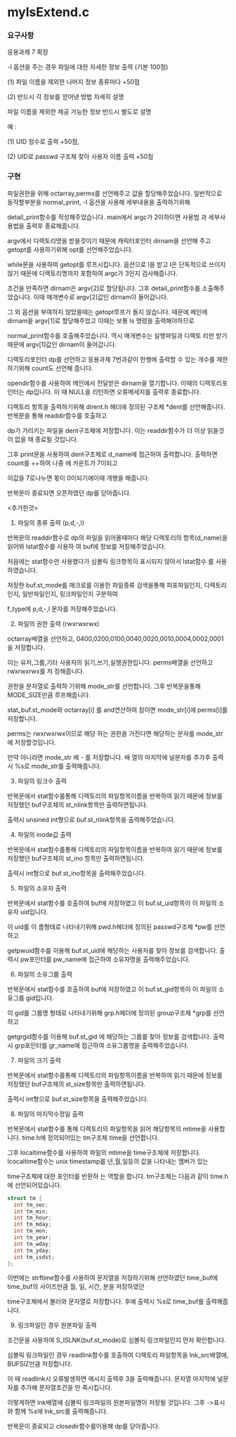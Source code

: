 # mylsExtend.c

<h3>요구사항</h3>

응용과제 7 확장

-l 옵션을 주는 경우 파일에 대한 자세한 정보 출력 (기본 100점)

(1) 파일 이름을 제외한 나머지 정보 종류마다 +50점

(2) 반드시 각 정보를 얻어낸 방법 자세히 설명

 

파일 이름을 제외한 제공 가능한 정보 반드시 별도로 설명

예 :

(1) UID  정수로 출력 +50점,

(2) UID로 passwd 구조체 찾아 사용자 이름 출력 +50점

<h3>구현</h3>

파일권한을 위해 octarray,perms를 선언해주고 값을 할당해주었습니다. 일반적으로 동작할부분을 normal_print, -l 옵션을 사용해 세부내용을 출력하기위해

detail_print함수를 작성해주었습니다. main에서 argc가 2이하이면 사용법 과 세부사용법을 출력후 종료해줍니다.

argv에서 디렉토리명을 받을것이기 때문에 캐릭터포인터 dirnam을 선언해 주고 getopt를 사용하기위해 opt를 선언해주었습니다.

while문을 사용하여 getopt를 루프시킵니다. 옵션으로 l을 받고 l은 단독적으로 쓰이지 않기 때문에 디렉토리명까지 포함하여 argc가 3인지 검사해줍니다.

조건을 만족하면 dirnam은 argv[2]로 할당됩니다. 그후 detail_print함수를 소출해주었습니다. 이때 매개변수로 argv[2]값인 dirnam이 들어갑니다.

그 외 옵션을 부여하지 않았을때는 getopt루프가 돌지 않습니다. 때문에 메인에 dirnam을 argv[1]로 할당해주었고 이때는 보통 ls 명령을 출력해야하므로

normal_print함수를 호출해주었습니다. 역시 매개변수는 실행파일과 디렉토 리만 받기 때문에 argv[1]값인 dirnam이 들어갑니다.

디렉토리포인터 dp를 선언하고 응용과제 7번과같이 한행에 출력할 수 있는 개수를 제한하기위해 count도 선언해 줍니다.

opendir함수를 사용하여 메인에서 전달받은 dirnam을 열기합니다. 이때의 디렉토리포인터는 dp입니다. 이 때 NULL을 리턴하면 오류메세지를 출력후 종료합니다.

디렉토리 항목을 출력하기위해 dirent.h 헤더에 정의된 구조체 *dent를 선언해줍니다. 반복문을 통해 readdir함수를 호출하고

dp가 가리키는 파일을 dent구조체에 저장합니다. 이는 readdir함수가 더 이상 읽을것이 없을 때 종료될 것입니다.

그후 print문을 사용하여 dent구조체로 d_name에 접근하여 출력합니다. 출력하면 count를 ++하여 나중 에 카운트가 7이되고

이값을 7로나누면 몫이 0이되기에이때 개행을 해줍니다.

반복문이 종료되면 오픈하였던 dp를 닫아줍니다.

<추가한것>

1. 파일의 종류 출력 (p,d,-,l)

반복문의 readdir함수로 dp의 파일을 읽어올때마다 해당 디렉토리의 항목(d_name)을 읽어와 lstat함수를 사용하 여 buf에 정보를 저장해주었습니다.

처음에는 stat함수만 사용했다가 심볼릭 링크항목이 표시되지 않아서 lstat함수 를 사용하였습니다.

저장한 buf.st_mode를 매크로를 이용한 파일종류 검색을통해 피포파일인지, 디렉토리인지, 일반파일인지, 링크파일인지 구분하여

f_type에 p,d,-,l 문자를 저장해주었습니다.

2. 파일의 권한 출력 (rwxrwxrwx)

octarray배열을 선언하고, 0400,0200,0100,0040,0020,0010,0004,0002,0001을 저장합니다.

이는 유저,그룹,기타 사용자의 읽기,쓰기,실행권한입니다. perms배열을 선언하고 rwxrwxrwx를 저 장해줍니다.

권한을 문자열로 출력하 기위해 mode_str를 선언합니다. 그후 반복문을통해 MODE_SIZE만큼 루프해줍니다.

stat_buf.st_mode와 octarray[i] 를 and연산하여 참이면 mode_str[i]에 perms[i]를 저장합니다.

perms는 rwxrwxrwx이므로 해당 하는 권한을 가진다면 해당하는 문자를 mode_str에 저장할것입니다.

만약 아니라면 mode_str 에 - 를 저장합니다. 배 열의 마지막에 널문자를 추가후 출력시 %s로 mode_str를 출력해줍니다.

3. 파일의 링크수 출력

반복문에서 stat함수를통해 디렉토리의 파일항목이름을 반복하여 읽기 때문에 정보를 저장했던 buf구조체의 st_nlink항목만 출력하면됩니다.

출력시 unsined int형으로 buf.st_nlink항목을 출력해주었습니다.

4. 파일의 inode값 출력

반복문에서 stat함수를통해 디렉토리의 파일항목이름을 반복하여 읽기 때문에 정보를 저장했던 buf구조체의 st_ino 항목만 출력하면됩니다.

출력시 int형으로 buf.st_ino항목을 출력해주었습니다.

5. 파일의 소유자 출력

반복문에서 stat함수를 호출하여 buf에 저장하였고 이 buf.st_uid항목이 이 파일의 소유자 uid입니다.

이 uid를 이 름형태로 나타내기위해 pwd.h헤더에 정의된 passwd구조체 *pw를 선언하고

getpwuid함수를 이용해 buf.st_uid에 해당하는 사용자를 찾아 정보를 검색합니다. 출력시 pw포인터를 pw_name에 접근하여 소유자명을 출력해주었습니다.

6. 파일의 소유그룹 출력

반복문에서 stat함수를 호출하여 buf에 저장하였고 이 buf.st_gid항목이 이 파일의 소유그룹 gid입니다.

이 gid를 그룹명 형태로 나타내기위해 grp.h헤더에 정의된 group구조체 *grp를 선언하고

getgrgid함수를 이용해 buf.st_gid 에 해당하는 그룹를 찾아 정보를 검색합니다. 출력시 grp포인터를 gr_name에 접근하여 소유그룹명을 출력해주었습니다.

7. 파일의 크기 출력

반복문에서 stat함수를통해 디렉토리의 파일항목이름을 반복하여 읽기 때문에 정보를 저장했던 buf구조체의 st_size항목만 출력하면됩니다.

출력시 int형으로 buf.st_size항목을 출력해주었습니다.

8. 파일의 마지막수정일 출력

반복문에서 stat함수를 통해 디렉토리의 파일항목을 읽어 해당항목의 mtime을 사용합니다. time.h에 정의되어있는 tm구조체 time을 선언합니다.

그후 localtime함수를 사용하여 파일의 mtime을 time구조체에 저장합니다. lcocaltime함수는 unix timestamp를 년,월,일등의 값을 나타내는 멤버가 있는

time구조체에 대한 포인터를 반환하 는 역할을 합니다. tm구조체는 다음과 같이 time.h에 선언되어있습니다.

```c
struct tm {
  int tm_sec;
  int tm_min;
  int tm_hour; 
  int tm_mday; 
  int tm_mon; 
  int tm_year; 
  int tm_wday; 
  int tm_yday; 
  int tm_isdst;
};
```
이번에는 strftime함수를 사용하여 문자열을 저장하기위해 선언하였던 time_buf에 time_buf의 사이즈만큼 월, 일, 시간, 분을 저장하였던

time구조체에서 불러와 문자열로 저장합니다. 후에 출력시 %s로 time_buf를 출력해줍니다.

9. 링크파일인 경우 원본파일 출력

조건문을 사용하여 S_ISLNK(buf.st_mode)로 심볼릭 링크파일인지 먼저 확인합니다.

심볼릭 링크파일인 경우 readlink함수를 호출하여 디렉토리 파일항목을 lnk_src배열에, BUFSIZ만큼 저장합니다.

이 때 readlink시 오류발생하면 메시지 출력후 3을 출력해줍니다. 문자열 마지막에 널문자를 추가해 문자열조건을 만 족시킵니다.

이렇게하면 lnk배열에 심볼릭 링크파일의 원본파일명이 저장될 것입니다. 그후 ->표시와 함께 %s에 lnk_src를 출력해줍니다.

반복문이 종료되고 closedir함수를이용해 dp를 닫아줍니다.
